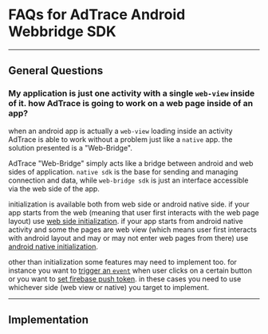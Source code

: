 # FAQs for AdTrace Android Webbridge SDK

---
## General Questions
### My application is just one activity with a single `web-view` inside of it. how AdTrace is going to work on a web page inside of an app?
when an android app is actually a `web-view` loading inside an activity AdTrace is able to work without a problem just like a `native` app. the solution presented is a "Web-Bridge".

AdTrace "Web-Bridge" simply acts like a bridge between android and web sides of application. `native sdk` is the base for sending and managing connection and data, while `web-bridge sdk` is just an interface accessible via the web side of the app.

initialization is available both from web side or android native side. if your app starts from the web (meaning that user first interacts with the web page layout) use [web side initialization](https://github.com/adtrace/adtrace_sdk_android#web-views-sdk). if your app starts from android native activity and some the pages are web view (which means user first interacts with android layout and may or may not enter web pages from there) use [android native initialization](https://github.com/adtrace/adtrace_sdk_android#native-app-sdk).

other than initialization some features may need to implement too. for instance you want to [trigger an `event`](https://github.com/adtrace/adtrace_sdk_android#track-event) when user clicks on a certain button or you want to [set firebase push token](https://github.com/adtrace/adtrace_sdk_android#push-token). in these cases you need to use whichever side (web view or native) you target to implement.


---
## Implementation